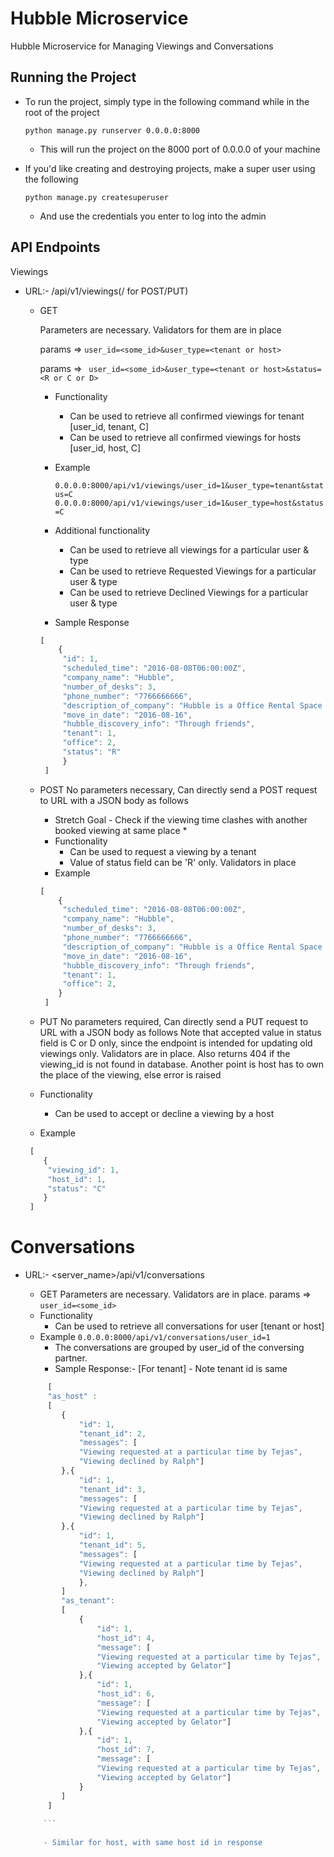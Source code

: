 Hubble Microservice
==============================

Hubble Microservice for Managing Viewings and Conversations

Running the Project
--------------------
* To run the project, simply type in the following command while in the root of the project

	```python manage.py runserver 0.0.0.0:8000```

  	- This will run the project on the 8000 port of 0.0.0.0 of your machine

* If you'd like creating and destroying projects, make a super user using the following 

	```python manage.py createsuperuser```

  	- And use the credentials you enter to log into the admin


API Endpoints
--------------

Viewings


* URL:- <servername>/api/v1/viewings(/ for POST/PUT)

  - GET
  	
  	Parameters are necessary. Validators for them are in place
  	
  	params => ``` user_id=<some_id>&user_type=<tenant or host> ```

  	params => ``` user_id=<some_id>&user_type=<tenant or host>&status=<R or C or D>```

    - Functionality 
    	- Can be used to retrieve all confirmed viewings for tenant [user_id, tenant, C]
    	- Can be used to retrieve all confirmed viewings for hosts [user_id, host, C]
    - Example

        ``` 0.0.0.0:8000/api/v1/viewings/user_id=1&user_type=tenant&status=C ```
        ``` 0.0.0.0:8000/api/v1/viewings/user_id=1&user_type=host&status=C ```
    - Additional functionality
    	- Can be used to retrieve all viewings for a particular user & type
    	- Can be used to retrieve Requested Viewings for a particular user & type    
    	- Can be used to retrieve Declined Viewings for a particular user & type
    - Sample Response

    ```javascript
    [
    	{
    	 "id": 1,
    	 "scheduled_time": "2016-08-08T06:00:00Z",
    	 "company_name": "Hubble",
    	 "number_of_desks": 3,
    	 "phone_number": "7766666666",
    	 "description_of_company": "Hubble is a Office Rental Space Company in London",
    	 "move_in_date": "2016-08-16",
    	 "hubble_discovery_info": "Through friends",
    	 "tenant": 1,
    	 "office": 2,
    	 "status": "R"
    	 }
     ]
    ```

  - POST
  	No parameters necessary, Can directly send a POST request to URL with a JSON body as follows
  	
  	* Stretch Goal - Check if the viewing time clashes with another booked viewing at same place *
  	
  	- Functionality
     	- Can be used to request a viewing by a tenant
     	- Value of status field can be 'R' only. Validators in place
    - Example 

    ```javascript
    [
    	{
         "scheduled_time": "2016-08-08T06:00:00Z",
         "company_name": "Hubble",
         "number_of_desks": 3,
         "phone_number": "7766666666",
         "description_of_company": "Hubble is a Office Rental Space Company in London",
         "move_in_date": "2016-08-16",
         "hubble_discovery_info": "Through friends",
         "tenant": 1,    	     
         "office": 2,
    	}
     ]
   	``` 
   - PUT
   	No parameters required, Can directly send a PUT request to URL with a JSON body as follows
	Note that accepted value in status field is C or D only, since the endpoint is intended for 
  	updating old viewings only. Validators are in place. Also returns 404 if the viewing_id is not 
  	found in database.
  	Another point is host has to own the place of the viewing, else error is raised
  	- Functionality
  		- Can be used to accept or decline a viewing by a host
  	- Example

  	```javascript
     [
     	{
         "viewing_id": 1,
         "host_id": 1,
         "status": "C"
     	}
     ]
    ```
    

Conversations
=============

* URL:- <server_name>/api/v1/conversations

	- GET
	Parameters are necessary. Validators are in place.
	params => ``` user_id=<some_id> ```
    - Functionality 
    	- Can be used to retrieve all conversations for user [tenant or host]
    - Example
        ``` 0.0.0.0:8000/api/v1/conversations/user_id=1 ```
    	- The conversations are grouped by user_id of the conversing partner.
    	- Sample Response:-  [For tenant] - Note tenant id is same

	```javascript
    	 [
   	 	 "as_host" : 
   	 	 [
   	 	 	{
   	 	 		"id": 1,
   	 	 		"tenant_id": 2,
   	 	 		"messages": [
   	 	 		"Viewing requested at a particular time by Tejas",
   	 	 		"Viewing declined by Ralph"]
   	 	 	},{
   	 	 		"id": 1,
   	 	 		"tenant_id": 3,
   	 	 		"messages": [
   	 	 		"Viewing requested at a particular time by Tejas",
   	 	 		"Viewing declined by Ralph"]
   	 	 	},{
   	 	 		"id": 1,
   	 	 		"tenant_id": 5,
   	 	 		"messages": [
   	 	 		"Viewing requested at a particular time by Tejas",
   	 	 		"Viewing declined by Ralph"]
    	 		},
    	 	]
    	 	"as_tenant": 
    	 	[
    	 		{
    	 			"id": 1,
    	 			"host_id": 4,
    	 			"message": [
    	 			"Viewing requested at a particular time by Tejas",
    	 			"Viewing accepted by Gelator"]
    	 		},{
    	 			"id": 1,
    	 			"host_id": 6,
    	 			"message": [
    	 			"Viewing requested at a particular time by Tejas",
    	 			"Viewing accepted by Gelator"]
    	 		},{
    	 			"id": 1,
    	 			"host_id": 7,
    	 			"message": [
    				"Viewing requested at a particular time by Tejas",
    				"Viewing accepted by Gelator"]
    	 		}
    	 	]
    	 ]
    	 
    	```
    	
    	- Similar for host, with same host id in response
